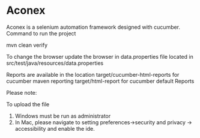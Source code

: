 # Aconex

Aconex is a selenium automation framework designed with cucumber. Command to run the project

mvn clean verify

To change the browser update the browser in data.properties file located in src/test/java/resources/data.properties

Reports are available in the location 
target/cucumber-html-reports for cucumber maven reporting
target/html-report  for cucumber default Reports

Please note:

To upload the file
1. Windows must be run as administrator
2. In Mac, please navigate to setting preferences->security and privacy -> accessibility and enable the ide.
